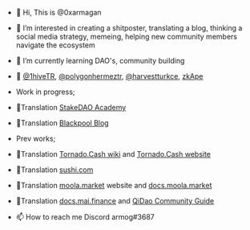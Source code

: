 - 👋 Hi, This is @0xarmagan
- 👀 I’m interested in creating a shitposter, translating a blog, thinking a social media strategy, memeing, helping new community members navigate the ecosystem
- 🌱 I’m currently learning DAO's, community building
- 💞️ [@1hiveTR](https://twitter.com/1hiveTR), [@polygonhermeztr](https://twitter.com/polygonhermeztr), [@harvestturkce](https://twitter.com/HarvestTurkce), [zkApe](https://zkape.substack.com/)
-  Work in progress; 
-  📝Translation [StakeDAO Academy](https://academy.stakedao.org/tag/tr/)
-  📝Translation [Blackpool Blog](https://blog.blackpool.finance/tag/turkce/)
-  Prev works;
-  📝Translation [Tornado.Cash wiki](https://docs.tornado.cash/v/tu/) and [Tornado.Cash website](https://tornadocash.eth.link/)
-  📝Translation [sushi.com](https://app.sushi.com/tr/swap)
-  📝Translation [moola.market](https://moola.market/) website and [docs.moola.market](https://docs.moola.market/v/turkish)
-  📝Translation [docs.mai.finance](https://docs.mai.finance) and [QiDao Community Guide](https://qidao-qimps.gitbook.io/mai-finance-tutorials/v/turkish/)

- 📫 How to reach me Discord armog#3687

<!---
0xarmagan/0xarmagan is a ✨ special ✨ repository because its `README.md` (this file) appears on your GitHub profile.
You can click the Preview link to take a look at your changes.
--->

